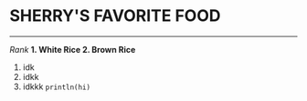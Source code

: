 # SHERRY'S FAVORITE FOOD
***
*Rank* 
**1. White Rice 2. Brown Rice**
1. idk
2. idkk
3. idkkk
`println(hi)`
